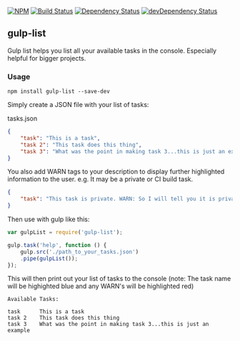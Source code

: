 [![NPM](https://img.shields.io/npm/v/gulp-list.svg)](https://www.npmjs.com/package/gulp-list)
[![Build Status](https://travis-ci.org/Daveloper87/gulp-list.svg)](https://travis-ci.org/Daveloper87/gulp-list) [![Dependency Status](https://img.shields.io/david/Daveloper87/gulp-list.svg)](https://david-dm.org/daveloper87/gulp-list) [![devDependency Status](https://img.shields.io/david/dev/Daveloper87/gulp-list.svg)](https://david-dm.org/daveloper87/gulp-list#info=devDependencies) 

## gulp-list

Gulp list helps you list all your available tasks in the console. Especially helpful for bigger projects.

### Usage 

    npm install gulp-list --save-dev

Simply create a JSON file with your list of tasks:

tasks.json

```json
{
    "task": "This is a task",
    "task 2": "This task does this thing",
    "task 3": "What was the point in making task 3...this is just an example"
}
```

You also add WARN tags to your description to display further highlighted information to the user.
e.g. It may be a private or CI build task.

```json
{
    "task": "This task is private. WARN: So I will tell you it is private"
}
```

Then use with gulp like this:
```javascript
var gulpList = require('gulp-list');

gulp.task('help', function () {
    gulp.src('./path_to_your_tasks.json')
    .pipe(gulpList());
});
```

This will then print out your list of tasks to the console (note: The task name will be highighted blue and any WARN's
will be highlighted red)

```shell
Available Tasks:

task      This is a task
task 2    This task does this thing
task 3    What was the point in making task 3...this is just an example
```
